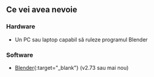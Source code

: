 ## Ce vei avea nevoie

### Hardware

+ Un PC sau laptop capabil să ruleze programul Blender

### Software

+ [Blender](https://www.blender.org/download/){:target="_blank"} (v2.73 sau mai nou)